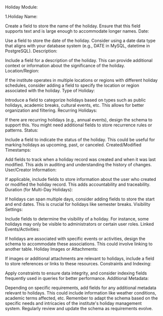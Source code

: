Holiday Module:


1.Holiday Name:

Create a field to store the name of the holiday. Ensure that this field supports text and is large enough to accommodate longer names.
Date:

Use a field to store the date of the holiday. Consider using a date data type that aligns with your database system (e.g., DATE in MySQL, datetime in PostgreSQL).
Description:

Include a field for a description of the holiday. This can provide additional context or information about the significance of the holiday.
Location/Region:

If the institute operates in multiple locations or regions with different holiday schedules, consider adding a field to specify the location or region associated with the holiday.
Type of Holiday:

Introduce a field to categorize holidays based on types such as public holidays, academic breaks, cultural events, etc. This allows for better organization and filtering.
Recurring Holidays:

If there are recurring holidays (e.g., annual events), design the schema to support this. You might need additional fields to store recurrence rules or patterns.
Status:

Include a field to indicate the status of the holiday. This could be useful for marking holidays as upcoming, past, or canceled.
Created/Modified Timestamps:

Add fields to track when a holiday record was created and when it was last modified. This aids in auditing and understanding the history of changes.
User/Creator Information:

If applicable, include fields to store information about the user who created or modified the holiday record. This adds accountability and traceability.
Duration (for Multi-Day Holidays):

If holidays can span multiple days, consider adding fields to store the start and end dates. This is crucial for holidays like semester breaks.
Visibility Settings:

Include fields to determine the visibility of a holiday. For instance, some holidays may only be visible to administrators or certain user roles.
Linked Events/Activities:

If holidays are associated with specific events or activities, design the schema to accommodate these associations. This could involve linking to another table.
Holiday Images or Attachments:

If images or additional attachments are relevant to holidays, include a field to store references or links to these resources.
Constraints and Indexing:

Apply constraints to ensure data integrity, and consider indexing fields frequently used in queries for better performance.
Additional Metadata:

Depending on specific requirements, add fields for any additional metadata relevant to holidays. This could include information like weather conditions, academic terms affected, etc.
Remember to adapt the schema based on the specific needs and intricacies of the institute's holiday management system. Regularly review and update the schema as requirements evolve.
